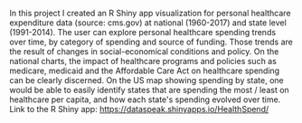 In this project I created an R Shiny app visualization for personal healthcare expenditure data (source: cms.gov) at national (1960-2017) and state level (1991-2014). The user can explore personal healthcare spending trends over time, by category of spending and source of funding. Those trends are the result of changes in social-economical conditions and policy. 
On the national charts, the impact of healthcare programs and policies such as medicare, medicaid and the Affordable Care Act on healthcare spending can be clearly discerned.
On the US map showing spending by state, one would be able to easily identify states that are spending the most / least on healthcare per capita, and how each state's spending evolved over time.
Link to the R Shiny app: https://dataspeak.shinyapps.io/HealthSpend/

